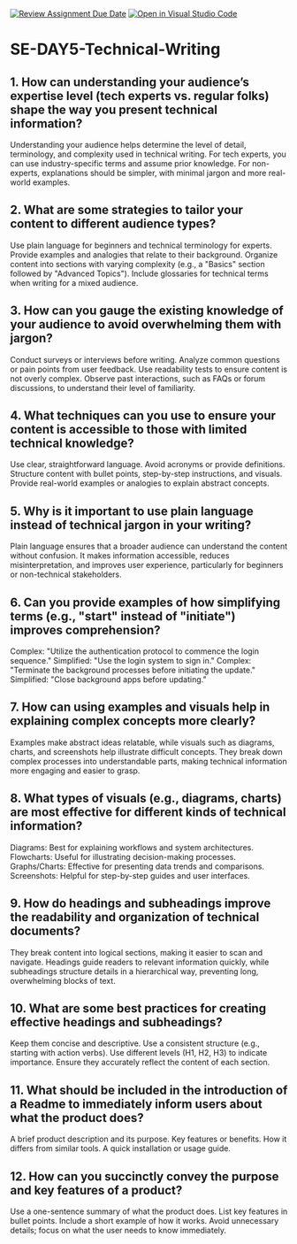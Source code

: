 [![Review Assignment Due Date](https://classroom.github.com/assets/deadline-readme-button-22041afd0340ce965d47ae6ef1cefeee28c7c493a6346c4f15d667ab976d596c.svg)](https://classroom.github.com/a/zsAR-pyY)
[![Open in Visual Studio Code](https://classroom.github.com/assets/open-in-vscode-2e0aaae1b6195c2367325f4f02e2d04e9abb55f0b24a779b69b11b9e10269abc.svg)](https://classroom.github.com/online_ide?assignment_repo_id=18483432&assignment_repo_type=AssignmentRepo)
# SE-DAY5-Technical-Writing
## 1. How can understanding your audience’s expertise level (tech experts vs. regular folks) shape the way you present technical information?
Understanding your audience helps determine the level of detail, terminology, and complexity used in technical writing. For tech experts, you can use industry-specific terms and assume prior knowledge. For non-experts, explanations should be simpler, with minimal jargon and more real-world examples.
## 2. What are some strategies to tailor your content to different audience types?
Use plain language for beginners and technical terminology for experts.
Provide examples and analogies that relate to their background.
Organize content into sections with varying complexity (e.g., a "Basics" section followed by "Advanced Topics").
Include glossaries for technical terms when writing for a mixed audience.
## 3. How can you gauge the existing knowledge of your audience to avoid overwhelming them with jargon?
Conduct surveys or interviews before writing.
Analyze common questions or pain points from user feedback.
Use readability tests to ensure content is not overly complex.
Observe past interactions, such as FAQs or forum discussions, to understand their level of familiarity.
## 4. What techniques can you use to ensure your content is accessible to those with limited technical knowledge?
Use clear, straightforward language.
Avoid acronyms or provide definitions.
Structure content with bullet points, step-by-step instructions, and visuals.
Provide real-world examples or analogies to explain abstract concepts.
## 5. Why is it important to use plain language instead of technical jargon in your writing?
Plain language ensures that a broader audience can understand the content without confusion. It makes information accessible, reduces misinterpretation, and improves user experience, particularly for beginners or non-technical stakeholders.
## 6. Can you provide examples of how simplifying terms (e.g., "start" instead of "initiate") improves comprehension?
Complex: "Utilize the authentication protocol to commence the login sequence."
Simplified: "Use the login system to sign in."
Complex: "Terminate the background processes before initiating the update."
Simplified: "Close background apps before updating."
## 7. How can using examples and visuals help in explaining complex concepts more clearly?
Examples make abstract ideas relatable, while visuals such as diagrams, charts, and screenshots help illustrate difficult concepts. They break down complex processes into understandable parts, making technical information more engaging and easier to grasp.
## 8. What types of visuals (e.g., diagrams, charts) are most effective for different kinds of technical information?
Diagrams: Best for explaining workflows and system architectures.
Flowcharts: Useful for illustrating decision-making processes.
Graphs/Charts: Effective for presenting data trends and comparisons.
Screenshots: Helpful for step-by-step guides and user interfaces.
## 9. How do headings and subheadings improve the readability and organization of technical documents?
They break content into logical sections, making it easier to scan and navigate. Headings guide readers to relevant information quickly, while subheadings structure details in a hierarchical way, preventing long, overwhelming blocks of text.
## 10. What are some best practices for creating effective headings and subheadings?
Keep them concise and descriptive.
Use a consistent structure (e.g., starting with action verbs).
Use different levels (H1, H2, H3) to indicate importance.
Ensure they accurately reflect the content of each section.
## 11. What should be included in the introduction of a Readme to immediately inform users about what the product does?
A brief product description and its purpose.
Key features or benefits.
How it differs from similar tools.
A quick installation or usage guide.
## 12. How can you succinctly convey the purpose and key features of a product?
Use a one-sentence summary of what the product does.
List key features in bullet points.
Include a short example of how it works.
Avoid unnecessary details; focus on what the user needs to know immediately.

